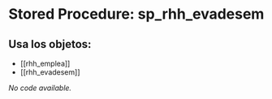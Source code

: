 # Stored Procedure: sp_rhh_evadesem

## Usa los objetos:
- [[rhh_emplea]]
- [[rhh_evadesem]]

*No code available.*
